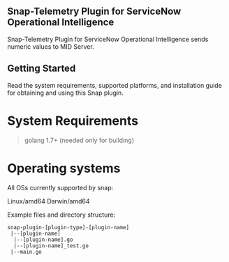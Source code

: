 ## Snap-Telemetry Plugin for ServiceNow Operational Intelligence
Snap-Telemetry Plugin for ServiceNow Operational Intelligence sends numeric values to MID Server.

## Getting Started
Read the system requirements, supported platforms, and installation guide for obtaining and using this Snap plugin.

# System Requirements

>golang 1.7+ (needed only for building)

# Operating systems

All OSs currently supported by snap:

Linux/amd64
Darwin/amd64

Example files and directory structure:  
```
snap-plugin-[plugin-type]-[plugin-name]
 |--[plugin-name]
  |--[plugin-name].go  
  |--[plugin-name]_test.go  
 |--main.go
```

